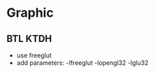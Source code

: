 # Graphic
BTL KTDH
-------------
+ use freeglut
+ add parameters:
  -lfreeglut
  -lopengl32
  -lglu32
